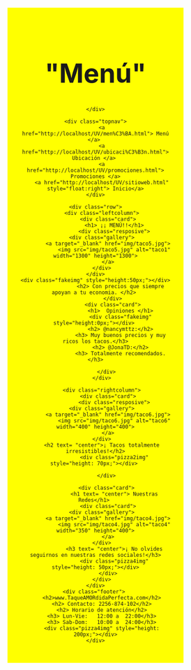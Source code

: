 <head> 
	<meta charset="UTF-8">
    <meta name="viewport" content="width=device-width, initial-scale=1.0">
    <title> Menú </title>
<style>
	* {
		box-sizing: border-box;
	}

	body {
		font-family: century ghotic; 
		padding: 50px;
		background: #FFFFCC;
	}

	/* Header/Blog Title */
	.header {
		padding: 30px; 
		text-align: center; 
		background: yellow;
	}

	.header h1 { 
		font-size: 60px;
	}

	/* Style the top navigation bar*/
	.topnav {
		overflow: hidden; 
		background-color: #663300;
	}

	/* Style the topnav links */ 
	.topnav a {
		float: left;
		display: block; 
		color: #ffffff; 
		text-align: center;
		padding: 16px 16px; 
		text-decoration: none;
	}

	/* Change color on hover */ 
	.topnav a:hover {
		background-color: #ffffff; 
		color: black;
	}

	/* Create two unequal columns that floats next to each other / / Left column */
	.leftcolumn {
		float: left; 
		width: 75%;
	}

	/* Right column */
	.rightcolumn {
		float: left; 
		width: 25%;
		background-color: #663300; 
		padding-left: 10px;
	}

	/* Fake image */ 
	.fakeimg {
		background-color: #ffffff; 
		width: 100%; 
		padding: 20px;
	}

	/* Add a card effect for articles */ 
	.card {
		background-color: white;
		padding: 20px; 
		margin-top: 20px;
	}

	/* Clear floats after the columns */ 
	.row::after{
		content: ""; 
		display: table; 
		clear: both;
	}

	/* Footer */ 
	.footer{
		padding: 20px; 
		text-align: center; 
		background: #ddd; 
		margin-top: 20px;
	}

/*Responsive layout - when the screen is less than 800px wide, make the two columns stack on top of each other instead of next to each other */
@media screen and (max-width: 800px) {
	.leftcolumn, .rightcolumn {
		width: 100%;
		padding: 0;
	}
}

/* Responsive layout - when the screen is less than 400px wide, make the navigation links stack on top of each other instead of next to each other */ 
@media screen and (max-width: 800px){
	.topnav a {
		float: none; 
		width: 100%;
	}
}
</style> 
</head>
<body>
	<div class="header">
		<h1 > "Menú" </h1>

	</div>

	<div class="topnav">
		<a href="http://localhost/UV/men%C3%BA.html"> Menú </a> 
		<a href="http://localhost/UV/ubicaci%C3%B3n.html"> Ubicación </a> 
		<a href="http://localhost/UV/promociones.html"> Promociones </a>
		<a href="http://localhost/UV/sitioweb.html" style="float:right"> Inicio</a>
	</div>

	<div class="row">
		<div class="leftcolumn">
			<div class="card">
				<h1> ¡¡ MENÚ!!</h1>
				<div class="resposive">
		<div class="gallery">
			<a target="_blank" href="img/taco5.jpg">
				<img src="img/taco5.jpg" alt="taco1" width="1300" height="1300">
			</a>
		</div>
	</div>
	<div class="fakeimg" style="height:50px;"></div> 
					<h2> Con precios que siempre apoyan a tu economia. </h2> 
				</div> 
				<div class="card"> 
					<h1>  Opiniones </h1>
					<div class="fakeimg" style="height:0px;"></div> 
					<h2> @nancymttz:</h2>
					<h3> Muy buenos precios y muy ricos los tacos.</h3>
					<h2> @JonaTD:</h2>
					<h3> Totalmente recomendados.</h3>

			</div> 
		</div>

		<div class="rightcolumn">
			<div class="card">
				<div class="resposive">
		<div class="gallery">
			<a target="_blank" href="img/taco6.jpg">
				<img src="img/taco6.jpg" alt="taco6" width="400" height="400">
			</a>
		</div>
		<h2 text= "center">¡ Tacos totalmente irresistibles!</h2>
				<div class="pizza2img" style="height: 70px;"></div> 

			</div> 

			<div class="card"> 
				<h1 text= "center"> Nuestras Redes</h1> 
			<div class="card">
		<div class="gallery">
			<a target="_blank" href="img/taco4.jpg">
				<img src="img/taco4.jpg" alt="taco4" width="350" height="400">
			</a>
		</div>
				<h3 text= "center">¡ No olvides seguirnos en nuestras redes sociales!</h3>
				<div class="pizza4img" style="height: 50px;"></div>
			</div>
		</div>
	</div>
	<div class="footer"> 
		<h2>www.TaqueAMORdidaPerfecta.com</h2>
		<h2> Contacto: 2256-874-102</h2>
		<h2> Horario de atención</h2>
		<h3> Lun-Vie:   12:00 a  22:00</h3>
		<h3> Sab-Dom:   10:00 a  24:00</h3>
		<div class="pizza4img" style="height: 200px;"></div>
	</div>
</body> 
</html>
